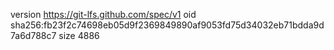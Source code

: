 version https://git-lfs.github.com/spec/v1
oid sha256:fb23f2c74698eb05d9f2369849890af9053fd75d34032eb71bdda9d7a6d788c7
size 4886

